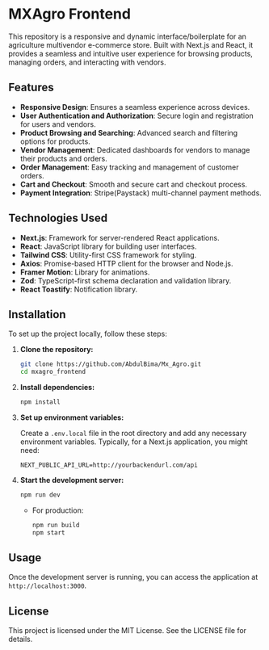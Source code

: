 
# MXAgro Frontend

This repository is a responsive and dynamic interface/boilerplate for an agriculture multivendor e-commerce store. Built with Next.js and React, it provides a seamless and intuitive user experience for browsing products, managing orders, and interacting with vendors.

## Features

- **Responsive Design**: Ensures a seamless experience across devices.
- **User Authentication and Authorization**: Secure login and registration for users and vendors.
- **Product Browsing and Searching**: Advanced search and filtering options for products.
- **Vendor Management**: Dedicated dashboards for vendors to manage their products and orders.
- **Order Management**: Easy tracking and management of customer orders.
- **Cart and Checkout**: Smooth and secure cart and checkout process.
- **Payment Integration**: Stripe(Paystack) multi-channel payment methods.

## Technologies Used

- **Next.js**: Framework for server-rendered React applications.
- **React**: JavaScript library for building user interfaces.
- **Tailwind CSS**: Utility-first CSS framework for styling.
- **Axios**: Promise-based HTTP client for the browser and Node.js.
- **Framer Motion**: Library for animations.
- **Zod**: TypeScript-first schema declaration and validation library.
- **React Toastify**: Notification library.

## Installation

To set up the project locally, follow these steps:

1. **Clone the repository:**

    ```bash
    git clone https://github.com/AbdulBima/Mx_Agro.git
    cd mxagro_frontend
    ```

2. **Install dependencies:**

    ```bash
    npm install
    ```

3. **Set up environment variables:**

    Create a `.env.local` file in the root directory and add any necessary environment variables. Typically, for a Next.js application, you might need:

    ```env
    NEXT_PUBLIC_API_URL=http://yourbackendurl.com/api
    ```

4. **Start the development server:**

    ```bash
    npm run dev
    ```

    - For production:

        ```bash
        npm run build
        npm start
        ```

## Usage

Once the development server is running, you can access the application at `http://localhost:3000`.

## License

This project is licensed under the MIT License. See the LICENSE file for details.

